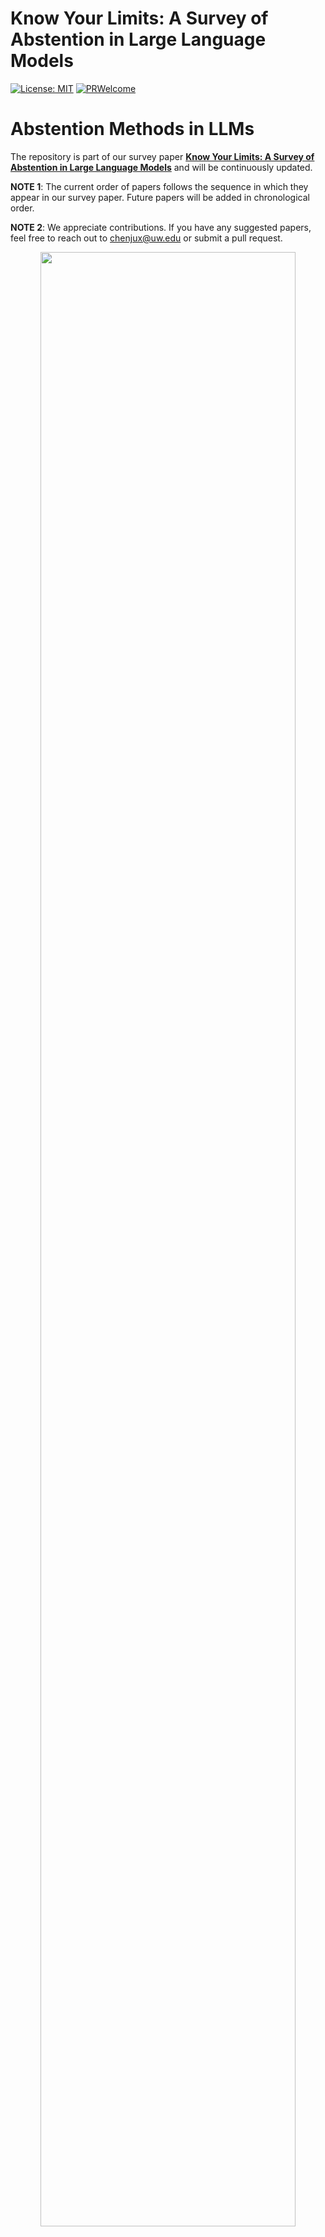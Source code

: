 <!-- # The art of refusal: A survey of abstention in large language models -->
# Know Your Limits: A Survey of Abstention in Large Language Models
<!-- [![Awesome](https://cdn.rawgit.com/sindresorhus/awesome/d7305f38d29fed78fa85652e3a63e154dd8e8829/media/badge.svg)](https://github.com/chenjux/abstention)
[![Stars](https://img.shields.io/github/stars/yuzhimanhua/Awesome-Scientific-Language-Models?style=social)](https://img.shields.io/github/stars/yuzhimanhua/Awesome-Scientific-Language-Models?style=social)

[![Papers](https://img.shields.io/badge/PaperNumber-266-blue)](https://img.shields.io/badge/PaperNumber-266-blue)-->
[![License: MIT](https://img.shields.io/badge/License-MIT-yellow.svg)](https://opensource.org/licenses/MIT)
[![PRWelcome](https://img.shields.io/badge/PRs-Welcome-red)](https://img.shields.io/badge/PRs-Welcome-red)

# Abstention Methods in LLMs

The repository is part of our survey paper [**Know Your Limits: A Survey of Abstention in Large Language Models**](https://arxiv.org/abs/2407.18418) and will be continuously updated.

**NOTE 1**: The current order of papers follows the sequence in which they appear in our survey paper. Future papers will be added in chronological order.

**NOTE 2**: We appreciate contributions. If you have any suggested papers, feel free to reach out to [chenjux@uw.edu](mailto:chenjux@uw.edu) or submit a pull request.
<!--
## 1. Pretraining

## 2. Alignment
- **Instruction Tuning**
- **Learning from Preferences**

## 3. Inference

### Input-Processing
- **Query Processing**

### In-Processing
- **Probing LLM's Inner State**
- **Uncertainty Estimation**
- **Calibration-Based**
- **Consistency-Based**
- **Prompting-Based**

### Output-Processing
- **Self-Evaluation**
- **LLM Collaboration**-->








<p align="center">
    <img src="abstention.png" width="90%" style="align:center;"/>
</p>





## Contents
- [Pretraining](#pretraining)

- [Alignment](#alignment)
  - [Instruction Tuning](#alignment-instruction-tuning)
  - [Learning from Preferences](#alignment-learning-from-preferences)
- [Inference](#inference)
  - [Input-Processing](#inference-input-processing)
    - [Query Processing](#inference-query-processing)
  - [In-Processing](#inference-in-processing)
    - [Probing LLM’s inner state](#inference-probing-llms-inner-state)
    - [Uncertainty estimation](#inference-uncertainty-estimation)
    - [Calibration-Based](#inference-calibration-based)
    - [Consistency-Based](#inference-consistency-based)
    - [Prompting-Based](#inference-prompting-based)
  - [Output-Processing](#inference-output-processing)
    - [Self-Evaluation](#inference-self-evaluation)
    - [LLM Collaboration](#inference-llm-collaboration)



---

## Pretraining

## Alignment
<h3 id="alignment">Instruction Tuning</h3>

- **Alignment for Honesty**  
  **Conference**: NeurIPS 2024  
  [Paper](https://arxiv.org/abs/2312.07000) | [GitHub](https://github.com/GAIR-NLP/alignment-for-honesty)

- **R-tuning: Instructing Large Language Models to Say ‘I Don’t Know’**  
  **Conference**: NAACL 2024  
  [Paper](https://aclanthology.org/2024.naacl-long.394/) | [GitHub](https://github.com/shizhediao/R-Tuning)

- **Keeping LLMs Aligned After Fine-Tuning: The Crucial Role of Prompt Templates**  
  **Conference**: ICLR 2024 R2-FM Workshop Poster  
  [Paper](https://arxiv.org/abs/2402.18540)

- **The Instruction Hierarchy: Training LLMs to Prioritize Privileged Instructions**  
  **Conference**: --  
  [Paper](https://arxiv.org/abs/2404.13208)

- **Don’t Hallucinate, Abstain: Identifying LLM Knowledge Gaps via Multi-LLM Collaboration**  
  **Conference**: ACL 2024  
  [Paper](https://aclanthology.org/2024.acl-long.786.pdf) | [GitHub](https://github.com/BunsenFeng/AbstainQA)

- **Defending Large Language Models Against Jailbreaking Attacks Through Goal Prioritization**  
  **Conference**: ACL 2024  
  [Paper](https://aclanthology.org/2024.acl-long.481/) | [GitHub](https://github.com/thu-coai/JailbreakDefense_GoalPriority)

- **The Art of Saying No: Contextual Noncompliance in Language Models**  
  **Conference**: NeurIPS 2024 (Track: Datasets and Benchmarks Poster)  
  [Paper](https://www.arxiv.org/abs/2407.12043) | [GitHub](https://github.com/allenai/noncompliance)

- **Safety-Tuned LLaMAs: Lessons from Improving the Safety of Large Language Models That Follow Instructions**  
  **Conference**: ICLR 2024  
  [Paper](https://arxiv.org/abs/2309.07875) | [GitHub](https://github.com/vinid/safety-tuned-llamas)

- **The Art of Defending: A Systematic Evaluation and Analysis of LLM Defense Strategies on Safety and Over-Defensiveness**  
  **Conference**: ACL 2024  
  [Paper](https://aclanthology.org/2024.findings-acl.776/)
  
---

<h3 id="alignment-learning-from-preferences">Learning from Preferences</h3>


- **Self-alignment for factuality**  
  **Conference**: ACL 2024  
  [Paper](https://arxiv.org/abs/2402.09267) | [GitHub](https://github.com/zhangxy-2019/Self-Alignment-for-Factuality)

- **Can AI assistants know what they don’t know?**  
  **Conference**: ICML 2024 (Poster)  
  [Paper](https://arxiv.org/pdf/2401.13275) | [GitHub](https://github.com/OpenMOSS/Say-I-Dont-Know)

- **Learning to trust your feelings**  
  **Conference**: ACL 2024  
  [Paper](https://arxiv.org/abs/2401.15449) | [GitHub](https://github.com/liangyuxin42/dreamcatcher)

- **Controllable preference optimization**  
  **Conference**: EMNLP 2024  
  [Paper](https://aclanthology.org/2024.emnlp-main.85.pdf) | [GitHub](https://github.com/OpenBMB/CPO)

- **SafeRLHF**  
  **Conference**: ICLR 2024  
  [Paper](https://arxiv.org/pdf/2310.12773) | [GitHub](https://github.com/PKU-Alignment/safe-rlhf)

- **Training a helpful and harmless assistant with reinforcement learning from human feedback**  
  **Conference**: ICLR 2024  
  [Paper](https://arxiv.org/abs/2310.12773) | [GitHub](https://github.com/PKU-Alignment/safe-rlhf)

- **Flame: Factuality-aware alignment for large language models**  
  **Conference**: NeurIPS 2024  
  [Paper](https://arxiv.org/abs/2405.01525) | [GitHub](https://github.com/Flame/Alignment)

- **Safe RLHF**  
  **Conference**: ICLR 2024  
  [Paper](https://arxiv.org/abs/2310.12773) | [GitHub](https://github.com/PKU-Alignment/safe-rlhf)

- **LLaMA: Open and efficient foundation language models**  
  **Conference**: N/A  
  [Paper](https://arxiv.org/abs/2302.13971) | [GitHub](https://github.com/meta-llama/llama)

- **The art of saying no**  
  **Conference**: NeurIPS 2024  
  [Paper](https://www.arxiv.org/abs/2407.12043) | [GitHub](https://github.com/allenai/noncompliance)

- **Defending against backdoor attacks in natural language generation**  
  **Conference**: N/A  
  [Paper](https://arxiv.org/abs/2106.01810) | [GitHub](https://github.com/defend-backdoor-attacks)

- **Break the breakout**   
  **Conference**: AAAI-23  
  [Paper](https://tianweiz07.github.io/Papers/23-aaai.pdf) | [GitHub](https://github.com/self-refinement-defense)

---

## Inference


<h3 id="inference-input-processing">Input-Processing</h3>
<h4 id="inference-query-processing">Query Processing</h4>

- **Selectively answering ambiguous questions**  
  **Conference**: EMNLP 2023  
  [Paper](https://arxiv.org/abs/2305.14613)  

- **ONION: A simple and effective defense against textual backdoor attacks**  
  **Conference**: EMNLP 2021  
  [Paper](https://aclanthology.org/2021.emnlp-main.752.pdf) | [GitHub](https://github.com/thunlp/ONION)

- **Token-level adversarial prompt detection based on perplexity measures and contextual information**  
  **Conference**: N/A  
  [Paper](https://arxiv.org/abs/2311.11509)

- **Defending against backdoor attacks in natural language generation**  
  **Conference**: AAAI 2023  
  [Paper](https://arxiv.org/abs/2106.01810)

- **Defending pre-trained language models as few-shot learners against backdoor attacks**  
  **Conference**: NeurIPS 2023  
  [Paper](https://arxiv.org/abs/2309.13256) | [GitHub](https://github.com/zhaohan-xi/PLM-prompt-defense)

- **Baseline defenses for adversarial attacks against aligned language models**  
  **Conference**: N/A  
  [Paper](https://arxiv.org/abs/2309.00614)

- **Bddr: An effective defense against textual backdoor attacks**  
  **Conference**: N/A  
  [Paper](https://dl.acm.org/doi/abs/10.1016/j.cose.2021.102433)

- **Certifying LLM safety against adversarial prompting**  
  **Conference**: N/A  
  [Paper](https://arxiv.org/abs/2309.02705)

- **Build it break it fix it for dialogue safety: Robustness from adversarial human attack**  
  **Conference**: EMNLP 2019  
  [Paper](https://arxiv.org/abs/1908.06083)

---


<h3 id="inference-in-processing">In-Processing</h3>
<h4 id="inference-probing-llms-inner-state">Probing LLM’s inner state</h4>

- **Language models (mostly) know what they know**  
  **Conference**: N/A  
  [Paper](https://arxiv.org/pdf/2207.05221)

- **The internal state of an LLM knows when it’s lying**  
  **Conference**: EMNLP 2023  
  [Paper](https://arxiv.org/abs/2304.13734)

- **Inferaligner: Inference-time alignment for harmlessness through cross-model guidance**  
  **Conference**: ACL 2024  
  [Paper](https://arxiv.org/abs/2401.11206) | [GitHub](https://github.com/Jihuai-wpy/InferAligner)

- **Simple and principled uncertainty estimation with deterministic deep learning via distance awareness**  
  **Conference**: NeurIPS 2020  
  [Paper](https://arxiv.org/abs/2006.10108) | [GitHub](https://github.com/google/uncertainty-baselines/tree/master/baselines)

- **INSIDE: LLMs’ internal states retain the power of hallucination detection**  
  **Conference**: ICLR 2024  
  [Paper](https://arxiv.org/abs/2402.03744) | [GitHub](https://github.com/alibaba/eigenscore)

- **Selective question answering under domain shift**  
  **Conference**: ACL 2020  
  [Paper](https://arxiv.org/abs/2006.09462)

- **The curious case of hallucinatory (un)answerability: Finding truths in the hidden states of overconfident large language models**  
  **Conference**: EMNLP 2023  
  [Paper](https://arxiv.org/abs/2310.11877) | [GitHub](https://github.com/lovodkin93/unanswerability)

- **Language models are Homer Simpson! Safety re-alignment of fine-tuned language models through task arithmetic**  
  **Conference**: ACL 2024  
  [Paper](https://arxiv.org/abs/2402.11746) | [GitHub](https://github.com/declare-lab/resta)

---

<h4 id="inference-uncertainty-estimation">Uncertainty estimation</h4>

- **Teaching models to express their uncertainty in words**  
  **Conference**: TMLR  
  [Paper](https://arxiv.org/abs/2205.14334)

- **Just ask for calibration: Strategies for eliciting calibrated confidence scores from language models finetuned with human feedback**  
  **Conference**: EMNLP 2023  
  [Paper](https://arxiv.org/abs/2305.14975)

- **Uncertainty-based abstention in LLMs improves safety and reduces hallucinations**  
  **Conference**: N/A  
  [Paper](https://arxiv.org/abs/2404.10960)

- **Language models (mostly) know what they know**  
  **Conference**: N/A  
  [Paper](https://arxiv.org/pdf/2207.05221)

- **Shifting attention to relevance: Towards the uncertainty estimation of large language models**  
  **Conference**: ACL 2024  
  [Paper](https://arxiv.org/abs/2307.01379) | [GitHub](https://github.com/jinhaoduan/SAR)

- **Can LLMs express their uncertainty? An empirical evaluation of confidence elicitation in LLMs**  
  **Conference**: ICLR 2024  
  [Paper](https://arxiv.org/abs/2306.13063) | [GitHub](https://github.com/MiaoXiong2320/llm-uncertainty)

- **LLaMAs know what GPTs don’t show: Surrogate models for confidence estimation**  
  **Conference**: N/A  
  [Paper](https://arxiv.org/abs/2311.08877)

- **GPT-4 technical report**  
  **Conference**: N/A  
  [Paper](https://arxiv.org/abs/2303.08774)

- **Selectively answering ambiguous questions**  
  **Conference**: EMNLP 2023  
  [Paper](https://arxiv.org/abs/2305.14613)

- **Semantic uncertainty: Linguistic invariances for uncertainty estimation in natural language generation**  
  **Conference**: ICLR 2023  
  [Paper](https://arxiv.org/abs/2302.09664)

- **Self-evaluation improves selective generation in large language models**  
  **Conference**: NeurIPS 2023 Workshops  
  [Paper](https://arxiv.org/abs/2312.09300)

- **Relying on the unreliable: The impact of language models’ reluctance to express uncertainty**  
  **Conference**: ACL 2024  
  [Paper](https://arxiv.org/abs/2401.06730)

<h4 id="inference-calibration-based">Calibration-Based</h4>

- **Calibrating sequence likelihood improves conditional language generation**  
  **Conference**: ICLR 2023  
  [Paper](https://arxiv.org/abs/2210.00045)

- **Uncertainty quantification with pre-trained language models: A large-scale empirical analysis**  
  **Conference**: EMNLP 2022  
  [Paper](https://arxiv.org/abs/2210.04714)

- **How can we know when language models know? On the calibration of language models for question answering**  
  **Conference**: TACL 2021  
  [Paper](https://arxiv.org/abs/2012.00955) | [GitHub](https://github.com/jzbjyb/lm-calibration)

- **Decomposing uncertainty for large language models through input clarification ensembling**  
  **Conference**: ICML 2024  
  [Paper](https://arxiv.org/abs/2311.08718) | [GitHub](https://github.com/UCSB-NLP-Chang/llm_uncertainty)

- **Investigating selective prediction approaches across several tasks in IID, OOD, and adversarial settings**  
  **Conference**: ACL 2022  
  [Paper](https://arxiv.org/abs/2203.00211)

- **TyDi QA: A benchmark for information-seeking question answering in typologically diverse languages**  
  **Conference**: TACL 2020  
  [Paper](https://arxiv.org/abs/2003.05002)

- **Reducing conversational agents’ overconfidence through linguistic calibration**  
  **Conference**: TACL 2022  
  [Paper](https://arxiv.org/abs/2012.14983)

- **Learning confidence for transformer-based neural machine translation**  
  **Conference**: ACL 2022  
  [Paper](https://arxiv.org/abs/2203.11413) | [GitHub](https://github.com/yulu-dada/Learned-conf-NMT)

- **Batchensemble: An alternative approach to efficient ensemble and lifelong learning**  
  **Conference**: ICLR 2020  
  [Paper](https://arxiv.org/abs/2002.06715) | [GitHub](https://github.com/google/edward2)

- **On uncertainty calibration and selective generation in probabilistic neural summarization: A benchmark study**  
  **Conference**: EMNLP 2023  
  [Paper](https://arxiv.org/abs/2304.08653)

- **Calibration of pre-trained transformers**  
  **Conference**: EMNLP 2020  
  [Paper](https://arxiv.org/abs/2003.07892) | [GitHub](https://github.com/shreydesai/calibration)

- **LACIE: Listener-aware finetuning for confidence calibration in large language models**  
  **Conference**: N/A  
  [Paper](https://arxiv.org/abs/2405.21028) | [GitHub](https://github.com/esteng/pragmatic_calibration)
  
<h4 id="inference-consistency-based">Consistency-Based</h4>

- **The curious case of hallucinatory (un)answerability: Finding truths in the hidden states of overconfident large language models**  
  **Conference**: EMNLP 2023  
  [Paper](https://arxiv.org/abs/2310.11877) | [GitHub](https://github.com/lovodkin93/unanswerability)

- **Can LLMs express their uncertainty? An empirical evaluation of confidence elicitation in LLMs**  
  **Conference**: ICLR 2024  
  [Paper](https://arxiv.org/abs/2306.13063) | [GitHub](https://github.com/MiaoXiong2320/llm-uncertainty)

- **Knowing what LLMs DO NOT know: A simple yet effective self-detection method**  
  **Conference**: ACL 2024  
  [Paper](https://arxiv.org/abs/2310.17918)

- **Generating with confidence: Uncertainty quantification for black-box large language models**  
  **Conference**: TMLR 2024  
  [Paper](https://arxiv.org/abs/2305.19187) | [GitHub](https://github.com/zlin7/UQ-NLG)

- **Defending large language models against jailbreak attacks via semantic smoothing**  
  **Conference**: ICLR 2024  
  [Paper](https://arxiv.org/abs/2402.16192) | [GitHub](https://github.com/UCSB-NLP-Chang/SemanticSmooth)

- **Defending against alignment-breaking attacks via robustly aligned LLM**  
  **Conference**: ACL 2024  
  [Paper](https://arxiv.org/abs/2309.14348)

- **Selectively answering ambiguous questions**  
  **Conference**: EMNLP 2023  
  [Paper](https://arxiv.org/abs/2305.14613)

- **RigorLLM: Resilient Guardrails for Large Language Models against Undesired Content**  
  **Conference**: N/A  
  [Paper](https://arxiv.org/abs/2403.13031) | [GitHub](https://github.com/eurekayuan/RigorLLM)

- **INSIDE: LLMs’ internal states retain the power of hallucination detection**  
  **Conference**: ICLR 2024  
  [Paper](https://arxiv.org/abs/2402.03744) | [GitHub](https://github.com/alibaba/eigenscore)

- **SmoothLLM: Defending large language models against jailbreaking attacks**  
  **Conference**: N/A  
  [Paper](https://arxiv.org/abs/2310.03684) | [GitHub](https://github.com/arobey1/smooth-llm)
  
<h4 id="inference-prompting-based">Prompting-Based</h4>

- **Generating with confidence: Uncertainty quantification for black-box large language models**  
  **Conference**: TMLR 2024  
  [Paper](https://arxiv.org/abs/2305.19187) | [GitHub](https://github.com/zlin7/UQ-NLG)

- **The curious case of hallucinatory (un)answerability: Finding truths in the hidden states of overconfident large language models**  
  **Conference**: EMNLP 2023  
  [Paper](https://arxiv.org/abs/2310.11877) | [GitHub](https://github.com/lovodkin93/unanswerability)

- **Characterizing LLM abstention behavior in science QA with context perturbations**  
  **Conference**: N/A  
  [Paper](https://arxiv.org/abs/2404.12452) | [GitHub](https://github.com/bbwen/llm_scienceqa)

- **Alignment for honesty**  
  **Conference**: NeurIPS 2024  
  [Paper](https://arxiv.org/abs/2312.07000) | [GitHub](https://github.com/GAIR-NLP/alignment-for-honesty)

- **Can AI assistants know what they don’t know?**  
  **Conference**: ICML 2024 Poster  
  [Paper](https://arxiv.org/pdf/2401.13275) | [GitHub](https://github.com/OpenMOSS/Say-I-Dont-Know)

- **Defending large language models against jailbreaking attacks through goal prioritization**  
  **Conference**: ACL 2024  
  [Paper](https://aclanthology.org/2024.acl-long.481/) | [GitHub](https://github.com/thu-coai/JailbreakDefense_GoalPriority)

- **Intention analysis makes LLMs a good jailbreak defender**  
  **Conference**: N/A  
  [Paper](https://arxiv.org/abs/2401.06561) | [GitHub](https://github.com/alphadl/SafeLLM_with_IntentionAnalysis)

- **Prompt-driven LLM safeguarding via directed representation optimization**  
  **Conference**: ICML 2024  
  [Paper](https://arxiv.org/abs/2401.18018) | [GitHub](https://github.com/chujiezheng/LLM-Safeguard)

- **Robust prompt optimization for defending language models against jailbreaking attacks**  
  **Conference**: ICLR 2024 Workshop  
  [Paper](https://arxiv.org/abs/2401.17263)

- **Defending jailbreak prompts via in-context adversarial game**  
  **Conference**: EMNLP 2024  
  [Paper](https://arxiv.org/abs/2402.13148)

- **Self-evaluation improves selective generation in large language models**   
  **Conference**: N/A  
  [Paper](https://arxiv.org/abs/2312.09300)

- **Fight back against jailbreaking via prompt adversarial tuning**  
  **Conference**: NeurIPS 2024  
  [Paper](https://arxiv.org/abs/2402.06255) | [GitHub](https://github.com/PKU-ML/PAT)

- **Bergeron: Combating adversarial attacks through a conscience-based alignment framework**  
  **Conference**: N/A  
  [Paper](https://arxiv.org/abs/2312.00029) | [GitHub](https://github.com/matthew-pisano/Bergeron)

- **Jailbreak and guard aligned language models with only few in-context demonstrations**  
  **Conference**: N/A  
  [Paper](https://arxiv.org/abs/2310.06387) | [GitHub](https://adv-icl.github.io/)

- **Defending ChatGPT against jailbreak attack via self-reminders**  
  **Conference**: Nature  
  [Paper](https://www.nature.com/articles/s42256-023-00765-8)

- **The art of defending: A systematic evaluation and analysis of LLM defense strategies on safety and over-defensiveness**  
  **Conference**: ACL 2024  
  [Paper](https://arxiv.org/abs/2401.00287)
---


<h3 id="inference-output-processing">Output-Processing</h3>
<h4 id="inference-self-evaluation">Self-Evaluation</h4>

- **LLM self defense: By self-examination, LLMs know they are being tricked**  
  **Conference**: N/A  
  [Paper](https://arxiv.org/abs/2308.07308)

- **Language models (mostly) know what they know**  
  **Conference**: N/A  
  [Paper](https://arxiv.org/pdf/2207.05221)

- **The art of defending: A systematic evaluation and analysis of LLM defense strategies on safety and over-defensiveness**  
  **Conference**: ACL 2024  
  [Paper](https://aclanthology.org/2024.findings-acl.776/)

- **Adaptation with self-evaluation to improve selective prediction in LLMs**  
  **Conference**: EMNLP 2023  
  [Paper](https://arxiv.org/abs/2310.11689)

- **Self-evaluation improves selective generation in large language models**  
  **Conference**: N/A  
  [Paper](https://arxiv.org/abs/2312.09300)

- **I could’ve asked that: Reformulating unanswerable questions**  
  **Conference**: EMNLP 2024  
  [Paper](https://www.arxiv.org/abs/2407.17469) | [GitHub](https://github.com/wenting-zhao/couldask)
<h4 id="inference-llm-collaboration">LLM Collaboration</h4>



- **Reducing conversational agents’ overconfidence through linguistic calibration**  
  **Conference**: TACL 2022  
  [Paper](https://arxiv.org/abs/2012.14983)

- **SELF-GUARD: Empower the LLM to safeguard itself**   
  **Conference**: NAACL 2024  
  [Paper](https://arxiv.org/abs/2310.15851)

- **Bergeron: Combating adversarial attacks through a conscience-based alignment framework**  
  **Conference**: N/A  
  [Paper](https://arxiv.org/abs/2312.00029) | [GitHub](https://github.com/matthew-pisano/Bergeron)

- **Jailbreaker in jail: Moving target defense for large language models**  
  **Conference**: N/A  
  [Paper](https://arxiv.org/abs/2310.02417)

- **Don’t hallucinate, abstain: Identifying LLM knowledge gaps via Multi-LLM collaboration**  
  **Conference**: ACL 2024  
  [Paper](https://aclanthology.org/2024.acl-long.786.pdf) | [GitHub](https://github.com/BunsenFeng/AbstainQA)

- **Autodefense: Multi-agent LLM defense against jailbreak attacks**  
  **Conference**: N/A  
  [Paper](https://arxiv.org/abs/2403.04783) | **Project**: SafeGenAi

## Citation
If you find this repository useful, please cite the following paper:
```
@article{wen2024know,
  title={Know Your Limits: A Survey of Abstention in Large Language Models},
  author={Wen, Bingbing and Yao, Jihan and Feng, Shangbin and Xu, Chenjun and Tsvetkov, Yulia and Howe, Bill and Wang, Lucy Lu},
  journal={arXiv preprint arXiv:2407.18418},
  year={2024}
}
```
